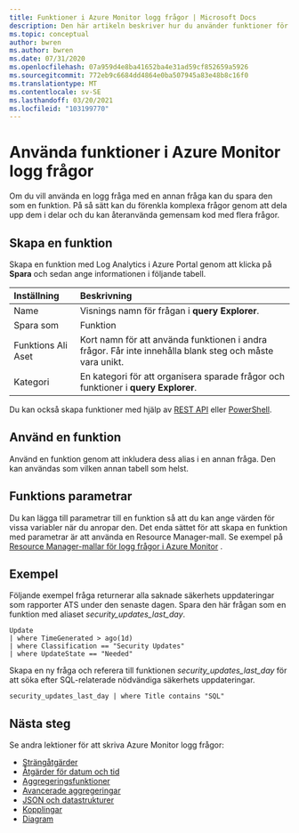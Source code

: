 ```yaml
---
title: Funktioner i Azure Monitor logg frågor | Microsoft Docs
description: Den här artikeln beskriver hur du använder funktioner för att anropa en fråga från en annan logg fråga i Azure Monitor.
ms.topic: conceptual
author: bwren
ms.author: bwren
ms.date: 07/31/2020
ms.openlocfilehash: 07a959d4e8ba41652ba4e31ad59cf852659a5926
ms.sourcegitcommit: 772eb9c6684dd4864e0ba507945a83e48b8c16f0
ms.translationtype: MT
ms.contentlocale: sv-SE
ms.lasthandoff: 03/20/2021
ms.locfileid: "103199770"
---
```

# <a name="using-functions-in-azure-monitor-log-queries"></a>Använda funktioner i Azure Monitor logg frågor

Om du vill använda en logg fråga med en annan fråga kan du spara den som en funktion. På så sätt kan du förenkla komplexa frågor genom att dela upp dem i delar och du kan återanvända gemensam kod med flera frågor.

## <a name="create-a-function"></a>Skapa en funktion

Skapa en funktion med Log Analytics i Azure Portal genom att klicka på **Spara** och sedan ange informationen i följande tabell.

| Inställning | Beskrivning |
|:---|:---|
| Name           | Visnings namn för frågan i **query Explorer**. |
| Spara som        | Funktion |
| Funktions Ali Aset | Kort namn för att använda funktionen i andra frågor. Får inte innehålla blank steg och måste vara unikt. |
| Kategori       | En kategori för att organisera sparade frågor och funktioner i **query Explorer**. |

Du kan också skapa funktioner med hjälp av [REST API](/rest/api/loganalytics/savedsearches/createorupdate) eller [PowerShell](/powershell/module/az.operationalinsights/new-azoperationalinsightssavedsearch).


## <a name="use-a-function"></a>Använd en funktion
Använd en funktion genom att inkludera dess alias i en annan fråga. Den kan användas som vilken annan tabell som helst.

## <a name="function-parameters"></a>Funktions parametrar 
Du kan lägga till parametrar till en funktion så att du kan ange värden för vissa variabler när du anropar den. Det enda sättet för att skapa en funktion med parametrar är att använda en Resource Manager-mall. Se exempel på [Resource Manager-mallar för logg frågor i Azure Monitor](./resource-manager-log-queries.md#parameterized-function) .

## <a name="example"></a>Exempel
Följande exempel fråga returnerar alla saknade säkerhets uppdateringar som rapporter ATS under den senaste dagen. Spara den här frågan som en funktion med aliaset _security_updates_last_day_. 

```Kusto
Update
| where TimeGenerated > ago(1d) 
| where Classification == "Security Updates" 
| where UpdateState == "Needed"
```

Skapa en ny fråga och referera till funktionen _security_updates_last_day_ för att söka efter SQL-relaterade nödvändiga säkerhets uppdateringar.

```Kusto
security_updates_last_day | where Title contains "SQL"
```

## <a name="next-steps"></a>Nästa steg
Se andra lektioner för att skriva Azure Monitor logg frågor:

- [Strängåtgärder](/azure/data-explorer/kusto/query/samples?&pivots=azuremonitor#string-operations)
- [Åtgärder för datum och tid](/azure/data-explorer/kusto/query/samples?&pivots=azuremonitor#date-and-time-operations)
- [Aggregeringsfunktioner](/azure/data-explorer/kusto/query/samples?&pivots=azuremonitor#aggregations)
- [Avancerade aggregeringar](/azure/data-explorer/write-queries#advanced-aggregations)
- [JSON och datastrukturer](/azure/data-explorer/kusto/query/samples?&pivots=azuremonitor#json-and-data-structures)
- [Kopplingar](/azure/data-explorer/kusto/query/samples?&pivots=azuremonitor#joins)
- [Diagram](/azure/data-explorer/kusto/query/samples?&pivots=azuremonitor#charts)
